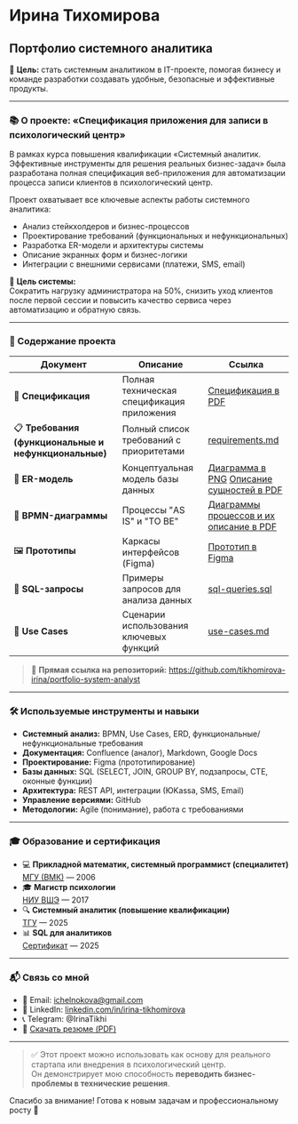 # Ирина Тихомирова  
## Портфолио системного аналитика

📌 **Цель:** стать системным аналитиком в IT-проекте, помогая бизнесу и команде разработки создавать удобные, безопасные и эффективные продукты.

---

### 📚 О проекте: «Спецификация приложения для записи в психологический центр»

В рамках курса повышения квалификации «Системный аналитик. Эффективные инструменты для решения реальных бизнес-задач» была разработана полная спецификация веб-приложения для автоматизации процесса записи клиентов в психологический центр.

Проект охватывает все ключевые аспекты работы системного аналитика:
- Анализ стейкхолдеров и бизнес-процессов
- Проектирование требований (функциональных и нефункциональных)
- Разработка ER-модели и архитектуры системы
- Описание экранных форм и бизнес-логики
- Интеграции с внешними сервисами (платежи, SMS, email)

🎯 **Цель системы:**  
Сократить нагрузку администратора на 50%, снизить уход клиентов после первой сессии и повысить качество сервиса через автоматизацию и обратную связь.

---

### 📁 Содержание проекта

| Документ | Описание | Ссылка |
|--------|----------|--------|
| 📄 **Спецификация** | Полная техническая спецификация приложения | [Спецификация в PDF](Spec-v1.pdf) |
| 📋 **Требования (функциональные и нефункциональные)** | Полный список требований с приоритетами | [requirements.md](requirements.md) |
| 🧩 **ER-модель** | Концептуальная модель базы данных |[Диаграмма в PNG](ERD-diagram.png)   [Описание сущностей в PDF](ERD-description.pdf)|
| 🔄 **BPMN-диаграммы** | Процессы "AS IS" и "TO BE" | [Диаграммы процессов и их описание в PDF](BPMN-processes.pdf) |
| 🖼️ **Прототипы** | Каркасы интерфейсов (Figma) | [Прототип в Figma](#) |
| 💾 **SQL-запросы** | Примеры запросов для анализа данных | [sql-queries.sql](sql-queries.sql) |
| 📝 **Use Cases** | Сценарии использования ключевых функций | [use-cases.md](use-cases.md) |

> 🔗 **Прямая ссылка на репозиторий:** https://github.com/tikhomirova-irina/portfolio-system-analyst

---

### 🛠️ Используемые инструменты и навыки

- **Системный анализ:** BPMN, Use Cases, ERD, функциональные/нефункциональные требования
- **Документация:** Confluence (аналог), Markdown, Google Docs
- **Проектирование:** Figma (прототипирование)
- **Базы данных:** SQL (SELECT, JOIN, GROUP BY, подзапросы, CTE, оконные функции)
- **Архитектура:** REST API, интеграции (ЮKassa, SMS, Email)
- **Управление версиями:** GitHub
- **Методологии:** Agile (понимание), работа с требованиями

---
### 🎓 Образование и сертификация

- 💻 **Прикладной математик, системный программист (специалитет)**  
  [МГУ (ВМК)](...) — 2006
- 🎓 **Магистр психологии**  
  [НИУ ВШЭ](...) — 2017
- 🔍 **Системный аналитик (повышение квалификации)**  
  [ТГУ](...) — 2025
- 📊 **SQL для аналитиков**  
  [Сертификат](...) — 2025

---
### 📬 Связь со мной

- 📧 Email: ichelnokova@gmail.com
- 🔗 LinkedIn: [linkedin.com/in/irina-tikhomirova](https://www.linkedin.com/in/irina-tikhomirova-24b26069)
- 📞 Telegram: @IrinaTikhi
- 📄 [Скачать резюме (PDF)](resume.pdf)

---

> ✅ Этот проект можно использовать как основу для реального стартапа или внедрения в психологический центр.  
> Он демонстрирует мою способность **переводить бизнес-проблемы в технические решения**.

Спасибо за внимание! Готова к новым задачам и профессиональному росту 🚀
